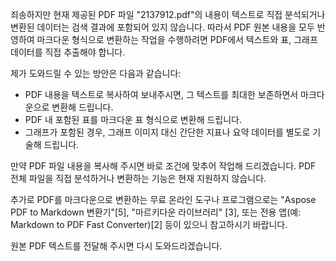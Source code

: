 죄송하지만 현재 제공된 PDF 파일 "2137912.pdf"의 내용이 텍스트로 직접 분석되거나 변환된 데이터는 검색 결과에 포함되어 있지 않습니다. 따라서 PDF 원본 내용을 모두 반영하여 마크다운 형식으로 변환하는 작업을 수행하려면 PDF에서 텍스트와 표, 그래프 데이터를 직접 추출해야 합니다.

제가 도와드릴 수 있는 방안은 다음과 같습니다:

- PDF 내용을 텍스트로 복사하여 보내주시면, 그 텍스트를 최대한 보존하면서 마크다운으로 변환해 드립니다.
- PDF 내 포함된 표를 마크다운 표 형식으로 변환해 드립니다.
- 그래프가 포함된 경우, 그래프 이미지 대신 간단한 지표나 요약 데이터를 별도로 기술해 드립니다.

만약 PDF 파일 내용을 복사해 주시면 바로 조건에 맞추어 작업해 드리겠습니다. PDF 전체 파일을 직접 분석하거나 변환하는 기능은 현재 지원하지 않습니다.

추가로 PDF를 마크다운으로 변환하는 무료 온라인 도구나 프로그램으로는 "Aspose PDF to Markdown 변환기"[5], "마르키다운 라이브러리" [3], 또는 전용 앱(예: Markdown to PDF Fast Converter)[2] 등이 있으니 참고하시기 바랍니다.

원본 PDF 텍스트를 전달해 주시면 다시 도와드리겠습니다.